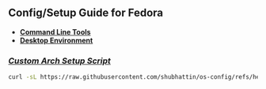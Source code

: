 ## Config/Setup Guide for Fedora

- **[Command Line Tools](./CLI.md)**
- **[Desktop Environment](./DE.md)**

### _[Custom Arch Setup Script](./scripts/arch_setup.py)_

```bash
curl -sL https://raw.githubusercontent.com/shubhattin/os-config/refs/heads/main/linux/arch/scripts/arch_setup.py -o /tmp/arch_setup.py && python3 /tmp/arch_setup.py
```
